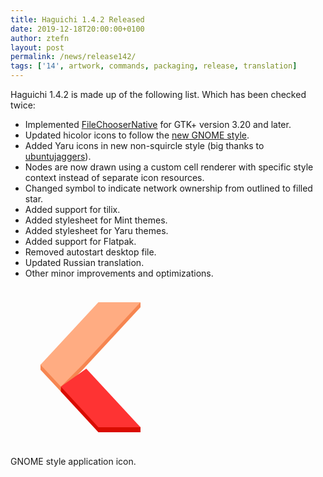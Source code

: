 ```yaml
---
title: Haguichi 1.4.2 Released
date: 2019-12-18T20:00:00+0100
author: ztefn
layout: post
permalink: /news/release142/
tags: ['14', artwork, commands, packaging, release, translation]
---
```

Haguichi 1.4.2 is made up of the following list. Which has been checked twice:

  * Implemented <a href="https://docs.gtk.org/gtk3/class.FileChooserNative.html" target="_blank">FileChooserNative</a> for GTK+ version 3.20 and later.
  * Updated hicolor icons to follow the <a href="https://developer.gnome.org/hig/guidelines/app-icons.html#gnome-app-icon-style" target="_blank">new GNOME style</a>.
  * Added Yaru icons in new non-squircle style (big thanks to <a href="https://github.com/ubuntujaggers" target="_blank">ubuntujaggers</a>).
  * Nodes are now drawn using a custom cell renderer with specific style context instead of separate icon resources.
  * Changed symbol to indicate network ownership from outlined to filled star.
  * Added support for tilix.
  * Added stylesheet for Mint themes.
  * Added stylesheet for Yaru themes.
  * Added support for Flatpak.
  * Removed autostart desktop file.
  * Updated Russian translation.
  * Other minor improvements and optimizations.

<div class="caption center-text">
  <img src="data:image/svg+xml;base64,PHN2ZyBpZD0iU1ZHUm9vdCIgdmVyc2lvbj0iMS4xIiB2aWV3Qm94PSIwIDAgMTI4IDEyOCIgeG1s
bnM9Imh0dHA6Ly93d3cudzMub3JnLzIwMDAvc3ZnIj4KIDxnIHRyYW5zZm9ybT0idHJhbnNsYXRl
KDAsLTE3MikiIGVuYWJsZS1iYWNrZ3JvdW5kPSJuZXciPgogIDxwYXRoIGQ9Im0yNCAyMzQgODAt
NTB2NC4wMDAxbC00Ni4zMDMgNTAtMTcuMzYgMTcuNTQ3LTE2LjMzNy0xNy41NDd6IiBjb2xvcj0i
IzAwMDAwMCIgZW5hYmxlLWJhY2tncm91bmQ9Im5ldyIgZmlsbD0iI2Y2ODU1MCIvPgogIDxwYXRo
IGQ9Im03MC4zMDMgMTg0aDMzLjY5N2wtNDYuMzAzIDUwLTE3LjM2IDE3LjU0Ny0xNi4zMzctMTcu
NTQ3eiIgY29sb3I9IiMwMDAwMDAiIGVuYWJsZS1iYWNrZ3JvdW5kPSJuZXciIGZpbGw9IiNmZmFj
ODIiLz4KICA8cGF0aCBkPSJtNzAuMzAzIDI4OGgzMy42OTd2LTQuMDAwMWwtNjMuNjYzLTMyLjQ1
My0wLjA1ODMzIDMuOTR6IiBjb2xvcj0iIzAwMDAwMCIgZW5hYmxlLWJhY2tncm91bmQ9Im5ldyIg
ZmlsbD0iI2Q5MGMwMSIvPgogIDxwYXRoIGQ9Im03MC4zMDMgMjg0aDMzLjY5N2wtNDMuMzYxLTQ2
LjgzNS0yMC4zNjEgMTQuMzIyeiIgY29sb3I9IiMwMDAwMDAiIGVuYWJsZS1iYWNrZ3JvdW5kPSJu
ZXciIGZpbGw9IiNmZTMzMzMiLz4KIDwvZz4KPC9zdmc+Cg==" alt="Haguichi Icon" width="256" height="256" />
  <p class="caption-text">GNOME style application icon.</p>
</div>
